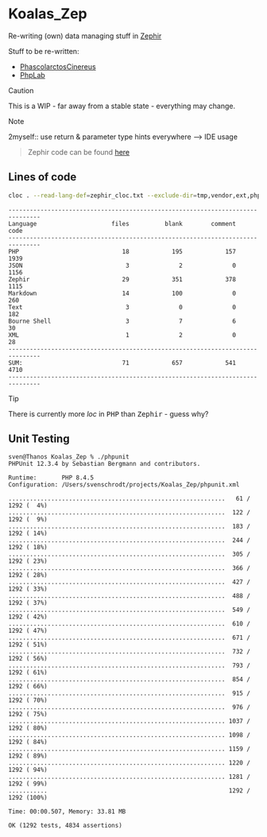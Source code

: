 # Koalas_Zep

Re-writing (own) data managing stuff in [Zephir](https://docs.zephir-lang.com)

Stuff to be re-written: 
- [PhascolarctosCinereus](https://github.com/SchrodtSven/PhascolarctosCinereus)
- [PhpLab](https://github.com/SchrodtSven/PhpLab)


> [!CAUTION]  
> This is a WIP - far away from a stable state - everything may change.


> [!NOTE]  
> 2myself:: use return & parameter type hints everywhere --> IDE usage

 

> Zephir code can be found [here](https://github.com/SchrodtSven/Koalas_Zep/tree/main/koalas/koalas)

## Lines of code
```sh
cloc . --read-lang-def=zephir_cloc.txt --exclude-dir=tmp,vendor,ext,phpunit,ide,.phpunit.cache,.zephir
```

```
-------------------------------------------------------------------------------
Language                     files          blank        comment           code
-------------------------------------------------------------------------------
PHP                             18            195            157           1939
JSON                             3              2              0           1156
Zephir                          29            351            378           1115
Markdown                        14            100              0            260
Text                             3              0              0            182
Bourne Shell                     3              7              6             30
XML                              1              2              0             28
-------------------------------------------------------------------------------
SUM:                            71            657            541           4710
-------------------------------------------------------------------------------
```

> [!TIP]
> There is currently more <var>loc</var> in <kbd>PHP</kbd> than <kbd>Zephir</kbd> - guess why?

## Unit Testing 

```
sven@Thanos Koalas_Zep % ./phpunit
PHPUnit 12.3.4 by Sebastian Bergmann and contributors.

Runtime:       PHP 8.4.5
Configuration: /Users/svenschrodt/projects/Koalas_Zep/phpunit.xml

.............................................................   61 / 1292 (  4%)
.............................................................  122 / 1292 (  9%)
.............................................................  183 / 1292 ( 14%)
.............................................................  244 / 1292 ( 18%)
.............................................................  305 / 1292 ( 23%)
.............................................................  366 / 1292 ( 28%)
.............................................................  427 / 1292 ( 33%)
.............................................................  488 / 1292 ( 37%)
.............................................................  549 / 1292 ( 42%)
.............................................................  610 / 1292 ( 47%)
.............................................................  671 / 1292 ( 51%)
.............................................................  732 / 1292 ( 56%)
.............................................................  793 / 1292 ( 61%)
.............................................................  854 / 1292 ( 66%)
.............................................................  915 / 1292 ( 70%)
.............................................................  976 / 1292 ( 75%)
............................................................. 1037 / 1292 ( 80%)
............................................................. 1098 / 1292 ( 84%)
............................................................. 1159 / 1292 ( 89%)
............................................................. 1220 / 1292 ( 94%)
............................................................. 1281 / 1292 ( 99%)
...........                                                   1292 / 1292 (100%)

Time: 00:00.507, Memory: 33.81 MB

OK (1292 tests, 4834 assertions)
```

